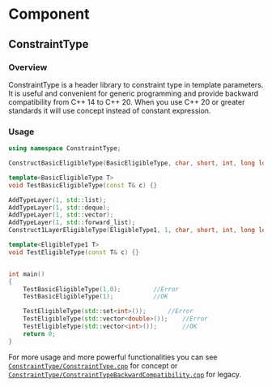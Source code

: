# Component
## ConstraintType
### Overview
ConstraintType is a header library to constraint type in template parameters. It is useful and convenient for generic programming and provide backward compatibility from C++ 14 to C++ 20. When you use C++ 20 or greater standards it will use concept instead of constant expression.  
### Usage
```c++
using namespace ConstraintType;

ConstructBasicEligibleType(BasicEligibleType, char, short, int, long long);

template<BasicEligibleType T>
void TestBasicEligibleType(const T& c) {}

AddTypeLayer(1, std::list);
AddTypeLayer(1, std::deque);
AddTypeLayer(1, std::vector);
AddTypeLayer(1, std::forward_list);
Construct1LayerEligibleType(EligibleType1, 1, char, short, int, long long);

template<EligibleType1 T>
void TestEligibleType(const T& c) {}


int main()
{
	TestBasicEligibleType(1.0);			//Error
	TestBasicEligibleType(1);			//OK

	TestEligibleType(std::set<int>());		//Error
	TestEligibleType(std::vector<double>());	//Error
	TestEligibleType(std::vector<int>());		//OK
	return 0;
}
```  
For more usage and more powerful functionalities you can see [`ConstraintType/ConstraintType.cpp`](ConstraintType/ConstraintType.cpp) for concept or [`ConstraintType/ConstraintTypeBackwardCompatibility.cpp`](ConstraintType/ConstraintTypeBackwardCompatibility.cpp) for legacy.  
